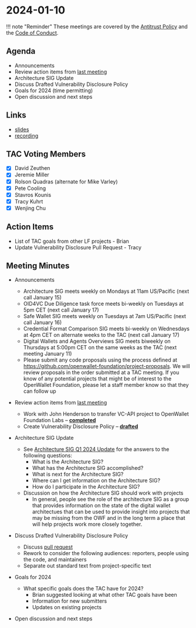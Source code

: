 # 2024-01-10

!!! note "Reminder"
    These meetings are covered by the [Antitrust Policy](../../governance/antitrust.md) and the [Code of Conduct](../../governance/code-of-conduct.md).

## Agenda
- Announcements
- Review action items from [last meeting](../2023/2023-12-13.md#action-items)
- Architecture SIG Update
- Discuss Drafted Vulnerability Disclosure Policy
- Goals for 2024 (time permitting)
- Open discussion and next steps

## Links
- [slides](https://docs.google.com/presentation/d/1tYi_KiqFlQSYBEKSEfPZ4YjzmVWcikOmv0V6F5Tzyyo/edit?usp=sharing)
- [recording](https://zoom.us/rec/share/HKw-0yjgWwTI_45PoHHtNoWGtGql_R4iAo_0hh1XyMGBryvMZ3-5CZDIRX9FfvOX.JMgYjugE_BW6SKZs)

## TAC Voting Members

- [x] David Zeuthen
- [x] Jeremie Miller
- [x] Rolson Quadras (alternate for Mike Varley)
- [x] Pete Cooling
- [x] Stavros Kounis
- [x] Tracy Kuhrt
- [x] Wenjing Chu

## Action Items
- List of TAC goals from other LF projects - Brian
- Update Vulnerability Disclosure Pull Request - Tracy

## Meeting Minutes
- Announcements
    - Architecture SIG  meets weekly on Mondays at 11am US/Pacific (next call January 15)
    - OID4VC Due Diligence task force meets bi-weekly on Tuesdays at 5pm CET (next call January 17)
    - Safe Wallet SIG meets weekly on Tuesdays at 7am US/Pacific (next call January 16)
    - Credential Format Comparison SIG meets bi-weekly on Wednesdays at 4pm CET on alternate weeks to the TAC (next call January 17)
    - Digital Wallets and Agents Overviews SIG meets biweekly on Thursdays at 5:00pm CET on the same weeks as the TAC (next meeting January 11)
    - Please submit any code proposals using the process defined at https://github.com/openwallet-foundation/project-proposals. We will review proposals in the order submitted at a TAC meeting. If you know of any potential projects that might be of interest to the OpenWallet Foundation, please let a staff member know so that they can follow up

- Review action items from [last meeting](../2023/2023-12-13.md#action-items)
    - Work with John Henderson to transfer VC-API project to OpenWallet Foundation Labs – [**completed**](https://github.com/openwallet-foundation-labs/vc-api)
    - Create Vulnerability Disclosure Policy – [**drafted**](https://github.com/openwallet-foundation/tac/pull/92)

- Architecture SIG Update
    - See [Architecture SIG Q1 2024 Update](https://docs.google.com/presentation/d/1ruBVQTp2U9KTR9F9oH55o0ge9Sn0T_KR6utExQqD0Xc/edit?usp=sharing) for the answers to the following questions:
        - What is the Architecture SIG?
        - What has the Architecture SIG accomplished?
        - What is next for the Architecture SIG?
        - Where can I get information on the Architecture SIG?
        - How do I participate in the Architecture SIG?
    - Discussion on how the Architecture SIG should work with projects
        - In general, people see the role of the architecture SIG as a group that provides information on the state of the digital wallet architectues that can be used to provide insight into projects that may be missing from the OWF and in the long term a place that will help projects work more closely together.

- Discuss Drafted Vulnerability Disclosure Policy
    - Discuss [pull request](https://github.com/openwallet-foundation/tac/pull/92)
    - Rework to consider the following audiences: reporters, people using the code, and maintainers
    - Separate out standard text from project-specific text

- Goals for 2024
    - What specific goals does the TAC have for 2024?
        - Brian suggested looking at what other TAC goals have been
        - Information for new submitters
        - Updates on existing projects

- Open discussion and next steps
